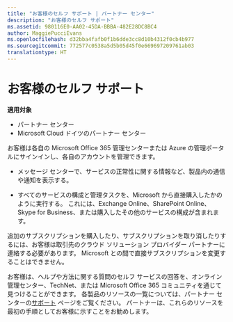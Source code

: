 ```yaml
---
title: "お客様のセルフ サポート | パートナー センター"
description: "お客様のセルフ サポート"
ms.assetid: 980116E0-AA02-45DA-BBBA-482E28DC8BC4
author: MaggiePucciEvans
ms.openlocfilehash: d32bba4fafb0f1b6dde3cc8d10b4312f0cb4b977
ms.sourcegitcommit: 772577c0538a5d5b05d45f0e669697209761ab03
translationtype: HT
---
```

# <a name="customer-self-support"></a>お客様のセルフ サポート

**適用対象**

-  パートナー センター
-  Microsoft Cloud ドイツのパートナー センター

お客様は各自の Microsoft Office 365 管理センターまたは Azure の管理ポータルにサインインし、各自のアカウントを管理できます。

-   メッセージ センターで、サービスの正常性に関する情報など、製品内の通信や通知を表示する。

-   すべてのサービスの構成と管理タスクを、Microsoft から直接購入したかのように実行する。 これには、Exchange Online、SharePoint Online、Skype for Business、または購入したその他のサービスの構成が含まれます。

追加のサブスクリプションを購入したり、サブスクリプションを取り消したりするには、お客様は取引先のクラウド ソリューション プロバイダー パートナーに連絡する必要があります。 Microsoft との間で直接サブスクリプションを変更することはできません。

お客様は、ヘルプや方法に関する質問のセルフ サービスの回答を、オンライン管理センター、TechNet、または Microsoft Office 365 コミュニティを通じて見つけることができます。 各製品のリソースの一覧については、パートナー センターの[サポート](https://partnercenter.microsoft.com/partner/support) ページをご覧ください。 パートナーは、これらのリソースを最初の手順としてお客様に示すことをお勧めします。

 

 



